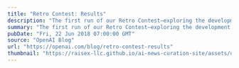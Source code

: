 ```yaml
---
title: "Retro Contest: Results"
description: "The first run of our Retro Contest—exploring the development of algorithms that can generalize from previous experience—is now complete."
summary: "The first run of our Retro Contest—exploring the development of algorithms that can generalize from previous experience—is now complete."
pubDate: "Fri, 22 Jun 2018 07:00:00 GMT"
source: "OpenAI Blog"
url: "https://openai.com/blog/retro-contest-results"
thumbnail: "https://raisex-llc.github.io/ai-news-curation-site/assets/openai_logo.png"
---
```


